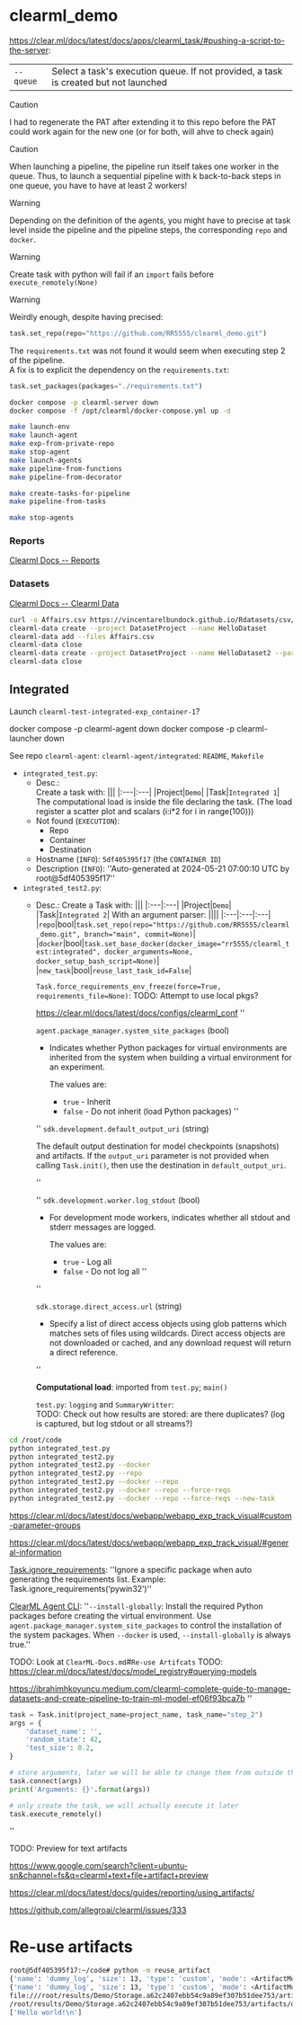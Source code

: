 # clearml_demo





https://clear.ml/docs/latest/docs/apps/clearml_task/#pushing-a-script-to-the-server:

|||
|:---|:---|
|`--queue`|Select a task's execution queue. If not provided, a task is created but not launched|



> [!CAUTION]
> I had to regenerate the PAT after extending it to this repo before the PAT could work again for the new one (or for both, will ahve to check again) 


> [!CAUTION]
> When launching a pipeline, the pipeline run itself takes one worker in the queue. Thus, to launch a sequential pipeline with k back-to-back steps in one queue, you have to have at least 2 workers!

> [!WARNING]
> Depending on the definition of the agents, you might have to precise at task level inside the pipeline and the pipeline steps, the corresponding `repo` and `docker`.

> [!WARNING]
> Create task with python will fail if an `import` fails before `execute_remotely(None)`

> [!WARNING]
> Weirdly enough, despite having precised:
> ```python
> task.set_repo(repo="https://github.com/RR5555/clearml_demo.git")
> ```
> The `requirements.txt` was not found it would seem when executing step 2 of the pipeline.\
> A fix is to explicit the dependency on the `requirements.txt`:
> ```python
> task.set_packages(packages="./requirements.txt")
> ```

```bash
docker compose -p clearml-server down
docker compose -f /opt/clearml/docker-compose.yml up -d
```


```bash
make launch-env
make launch-agent
make exp-from-private-repo
make stop-agent
make launch-agents
make pipeline-from-functions
make pipeline-from-decorator

make create-tasks-for-pipeline
make pipeline-from-tasks

make stop-agents
```


### Reports

[Clearml Docs -- Reports](https://clear.ml/docs/latest/docs/webapp/webapp_reports/)


### Datasets

[Clearml Docs -- Clearml Data](https://clear.ml/docs/latest/docs/clearml_data/)

```bash
curl -o Affairs.csv https://vincentarelbundock.github.io/Rdatasets/csv/AER/Affairs.csv
clearml-data create --project DatasetProject --name HelloDataset
clearml-data add --files Affairs.csv
clearml-data close
clearml-data create --project DatasetProject --name HelloDataset2 --parents 479a1e15b44e44daa4e27efa97811246
clearml-data close
```


## Integrated


Launch `clearml-test-integrated-exp_container-1`?

docker compose -p clearml-agent down
docker compose -p clearml-launcher down

See repo `clearml-agent`: `clearml-agent/integrated`: `README`, `Makefile`


* `integrated_test.py`:
  * Desc.:\
  	Create a task with:
	|||
	|:---|:---|
	|Project|`Demo`|
	|Task|`Integrated 1`|
	The computational load is inside the file declaring the task. (The load register a scatter plot and scalars (i:i*2 for i in range(100)))
  * Not found (`EXECUTION`):
    * Repo
    * Container
    * Destination
  * Hostname (`INFO`): `5df405395f17` (the `CONTAINER ID`)
  * Description (`INFO`): ''Auto-generated at 2024-05-21 07:00:10 UTC by root@5df405395f17''
* `integrated_test2.py`:
  * Desc.:
	Create a Task with:
	|||
	|:---|:---|
	|Project|`Demo`|
	|Task|`Integrated 2`|
	With an argument parser:
	||||
	|:---|:---|:---|
	|`repo`|bool|`task.set_repo(repo="https://github.com/RR5555/clearml_demo.git", branch="main", commit=None)`|
	|`docker`|bool|`task.set_base_docker(docker_image="rr5555/clearml_test:integrated", docker_arguments=None, docker_setup_bash_script=None)`|
	|`new_task`|bool|`reuse_last_task_id=False`|

	`Task.force_requirements_env_freeze(force=True, requirements_file=None)`:
	TODO: Attempt to use local pkgs?

	https://clear.ml/docs/latest/docs/configs/clearml_conf
	''

	`agent.package_manager.system_site_packages` (bool)

    * Indicates whether Python packages for virtual environments are inherited from the system when building a virtual environment for an experiment.

    	The values are:
        * `true` - Inherit
        * `false` - Do not inherit (load Python packages)
	''

	''
	`sdk.development.default_output_uri` (string)

    The default output destination for model checkpoints (snapshots) and artifacts. If the `output_uri` parameter is not provided when calling `Task.init()`, then use the destination in `default_output_uri`.

	''

	''
	`sdk.development.worker.log_stdout` (bool)

    * For development mode workers, indicates whether all stdout and stderr messages are logged.

    	The values are:
        * `true` - Log all
        * `false` - Do not log all
	''

	''

	`sdk.storage.direct_access.url` (string)

    * Specify a list of direct access objects using glob patterns which matches sets of files using wildcards. Direct access objects are not downloaded or cached, and any download request will return a direct reference.

	''



	**Computational load**: imported from `test.py`; `main()`

	`test.py`: `logging` and `SummaryWritter`:\
	TODO: Check out how results are stored: are there duplicates? (log is captured, but log stdout or all streams?)



```bash
cd /root/code
python integrated_test.py
python integrated_test2.py
python integrated_test2.py --docker
python integrated_test2.py --repo
python integrated_test2.py --docker --repo
python integrated_test2.py --docker --repo --force-reqs
python integrated_test2.py --docker --repo --force-reqs --new-task
```


https://clear.ml/docs/latest/docs/webapp/webapp_exp_track_visual#custom-parameter-groups

https://clear.ml/docs/latest/docs/webapp/webapp_exp_track_visual/#general-information



[Task.ignore_requirements](https://clear.ml/docs/latest/docs/references/sdk/task/#taskignore_requirements): ''Ignore a specific package when auto generating the requirements list. Example: Task.ignore_requirements(‘pywin32’)''


[ClearML Agent CLI](https://clear.ml/docs/latest/docs/clearml_agent/clearml_agent_ref/#parameters):
''`--install-globally`:	Install the required Python packages before creating the virtual environment. Use `agent.package_manager.system_site_packages` to control the installation of the system packages. When `--docker` is used, `--install-globally` is always true.''


TODO: Look at `ClearML-Docs.md`\#`Re-use Artifcats`
TODO: https://clear.ml/docs/latest/docs/model_registry#querying-models


https://ibrahimhkoyuncu.medium.com/clearml-complete-guide-to-manage-datasets-and-create-pipeline-to-train-ml-model-ef06f93bca7b
''
```python
task = Task.init(project_name=project_name, task_name="step_2")
args = {
    'dataset_name': '',
    'random_state': 42,
    'test_size': 0.2,
}

# store arguments, later we will be able to change them from outside the code
task.connect(args)
print('Arguments: {}'.format(args))

# only create the task, we will actually execute it later
task.execute_remotely()
```
''

TODO: Preview for text artifacts


https://www.google.com/search?client=ubuntu-sn&channel=fs&q=clearml+text+file+artifact+preview

https://clear.ml/docs/latest/docs/guides/reporting/using_artifacts/

https://github.com/allegroai/clearml/issues/333


# Re-use artifacts

```bash
root@5df405395f17:~/code# python -m reuse_artifact
{'name': 'dummy_log', 'size': 13, 'type': 'custom', 'mode': <ArtifactModeEnum.output: 'output'>, 'url': 'file:///root/results/Demo/Storage.a62c2407ebb54c9a89ef307b51dee753/artifacts/dummy_log/a.log', 'hash': '0ba904eae8773b70c75333db4de2f3ac45a8ad4ddba1b242f0b3cfc199391dd8', 'timestamp': datetime.datetime(2024, 7, 6, 9, 25, 37), 'metadata': {}, 'preview': 'a.log - 13 bytes\n'}
{'name': 'dummy_log', 'size': 13, 'type': 'custom', 'mode': <ArtifactModeEnum.output: 'output'>, 'url': 'file:///root/results/Demo/Storage.a62c2407ebb54c9a89ef307b51dee753/artifacts/dummy_log/a.log', 'hash': '0ba904eae8773b70c75333db4de2f3ac45a8ad4ddba1b242f0b3cfc199391dd8', 'timestamp': datetime.datetime(2024, 7, 6, 9, 25, 37), 'metadata': {}, 'preview': 'a.log - 13 bytes\n'}
file:///root/results/Demo/Storage.a62c2407ebb54c9a89ef307b51dee753/artifacts/dummy_log/a.log
/root/results/Demo/Storage.a62c2407ebb54c9a89ef307b51dee753/artifacts/dummy_log/a.log
['Hello world!\n']
```


